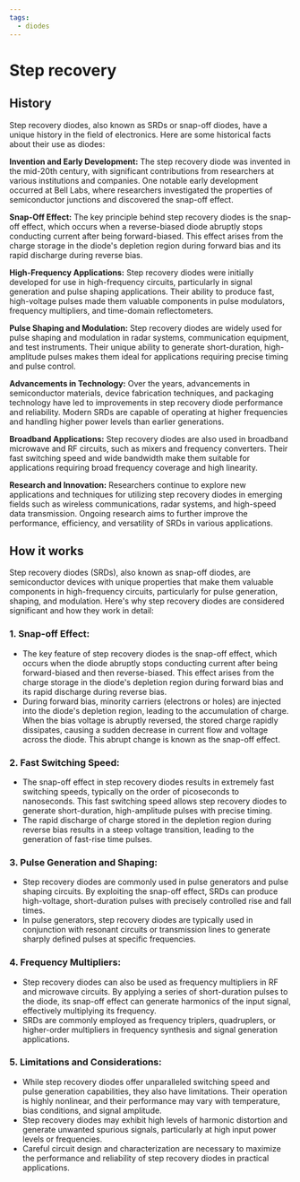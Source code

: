 ```yaml
---
tags:
  - diodes
---
```


# Step recovery

## History

Step recovery diodes, also known as SRDs or snap-off diodes, have a unique history in the field of electronics. Here are some historical facts about their use as diodes:

**Invention and Early Development:** The step recovery diode was invented in the mid-20th century, with significant contributions from researchers at various institutions and companies. One notable early development occurred at Bell Labs, where researchers investigated the properties of semiconductor junctions and discovered the snap-off effect.

**Snap-Off Effect:** The key principle behind step recovery diodes is the snap-off effect, which occurs when a reverse-biased diode abruptly stops conducting current after being forward-biased. This effect arises from the charge storage in the diode's depletion region during forward bias and its rapid discharge during reverse bias.

**High-Frequency Applications:** Step recovery diodes were initially developed for use in high-frequency circuits, particularly in signal generation and pulse shaping applications. Their ability to produce fast, high-voltage pulses made them valuable components in pulse modulators, frequency multipliers, and time-domain reflectometers.

**Pulse Shaping and Modulation:** Step recovery diodes are widely used for pulse shaping and modulation in radar systems, communication equipment, and test instruments. Their unique ability to generate short-duration, high-amplitude pulses makes them ideal for applications requiring precise timing and pulse control.

**Advancements in Technology:** Over the years, advancements in semiconductor materials, device fabrication techniques, and packaging technology have led to improvements in step recovery diode performance and reliability. Modern SRDs are capable of operating at higher frequencies and handling higher power levels than earlier generations.

**Broadband Applications:** Step recovery diodes are also used in broadband microwave and RF circuits, such as mixers and frequency converters. Their fast switching speed and wide bandwidth make them suitable for applications requiring broad frequency coverage and high linearity.

**Research and Innovation:** Researchers continue to explore new applications and techniques for utilizing step recovery diodes in emerging fields such as wireless communications, radar systems, and high-speed data transmission. Ongoing research aims to further improve the performance, efficiency, and versatility of SRDs in various applications.

## How it works

Step recovery diodes (SRDs), also known as snap-off diodes, are semiconductor devices with unique properties that make them valuable components in high-frequency circuits, particularly for pulse generation, shaping, and modulation. Here's why step recovery diodes are considered significant and how they work in detail:

### 1. Snap-off Effect:
   - The key feature of step recovery diodes is the snap-off effect, which occurs when the diode abruptly stops conducting current after being forward-biased and then reverse-biased. This effect arises from the charge storage in the diode's depletion region during forward bias and its rapid discharge during reverse bias.
   - During forward bias, minority carriers (electrons or holes) are injected into the diode's depletion region, leading to the accumulation of charge. When the bias voltage is abruptly reversed, the stored charge rapidly dissipates, causing a sudden decrease in current flow and voltage across the diode. This abrupt change is known as the snap-off effect.

### 2. Fast Switching Speed:
   - The snap-off effect in step recovery diodes results in extremely fast switching speeds, typically on the order of picoseconds to nanoseconds. This fast switching speed allows step recovery diodes to generate short-duration, high-amplitude pulses with precise timing.
   - The rapid discharge of charge stored in the depletion region during reverse bias results in a steep voltage transition, leading to the generation of fast-rise time pulses.

### 3. Pulse Generation and Shaping:
   - Step recovery diodes are commonly used in pulse generators and pulse shaping circuits. By exploiting the snap-off effect, SRDs can produce high-voltage, short-duration pulses with precisely controlled rise and fall times.
   - In pulse generators, step recovery diodes are typically used in conjunction with resonant circuits or transmission lines to generate sharply defined pulses at specific frequencies.

### 4. Frequency Multipliers:
   - Step recovery diodes can also be used as frequency multipliers in RF and microwave circuits. By applying a series of short-duration pulses to the diode, its snap-off effect can generate harmonics of the input signal, effectively multiplying its frequency.
   - SRDs are commonly employed as frequency triplers, quadruplers, or higher-order multipliers in frequency synthesis and signal generation applications.

### 5. Limitations and Considerations:
   - While step recovery diodes offer unparalleled switching speed and pulse generation capabilities, they also have limitations. Their operation is highly nonlinear, and their performance may vary with temperature, bias conditions, and signal amplitude.
   - Step recovery diodes may exhibit high levels of harmonic distortion and generate unwanted spurious signals, particularly at high input power levels or frequencies.
   - Careful circuit design and characterization are necessary to maximize the performance and reliability of step recovery diodes in practical applications.
